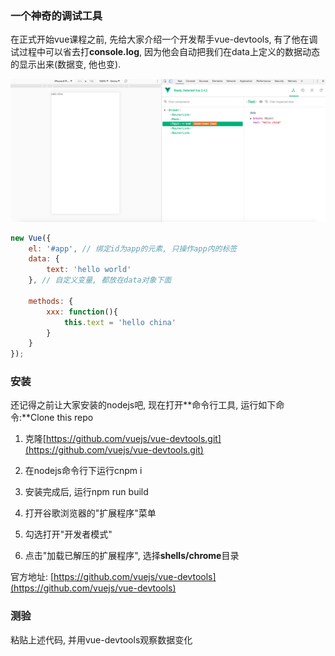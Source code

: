 ### 一个神奇的调试工具

在正式开始vue课程之前, 先给大家介绍一个开发帮手vue-devtools, 有了他在调试过程中可以省去打**console.log**, 因为他会自动把我们在data上定义的数据动态的显示出来\(数据变, 他也变\).

![](/assets/vue-devtools.png)

```js
new Vue({
    el: '#app', // 绑定id为app的元素, 只操作app内的标签
    data: {
        text: 'hello world'
    }, // 自定义变量, 都放在data对象下面

    methods: {
        xxx: function(){
            this.text = 'hello china'
        }
    }
});
```

### 安装

还记得之前让大家安装的nodejs吧, 现在打开**命令行工具, 运行如下命令:**Clone this repo

1. 克隆[https://github.com/vuejs/vue-devtools.git](https://github.com/vuejs/vue-devtools.git)
2. 在nodejs命令行下运行cnpm i

3. 安装完成后, 运行npm run build

4. 打开谷歌浏览器的"扩展程序"菜单

5. 勾选打开"开发者模式"

6. 点击"加载已解压的扩展程序", 选择**shells/chrome**目录

官方地址: [https://github.com/vuejs/vue-devtools](https://github.com/vuejs/vue-devtools)

### 测验

粘贴上述代码, 并用vue-devtools观察数据变化

